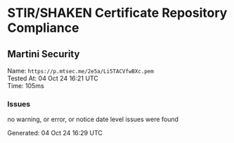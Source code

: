 # STIR/SHAKEN Certificate Repository Compliance

## Martini Security

Name: `https://p.mtsec.me/2e5a/Li5TACVfwBXc.pem`\
Tested At: 04 Oct 24 16:21 UTC\
Time: 105ms

### Issues

no warning, or error, or notice date level issues were found

Generated: 04 Oct 24 16:29 UTC